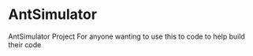 # AntSimulator
AntSimulator Project
For anyone wanting to use this to code to help build their code
